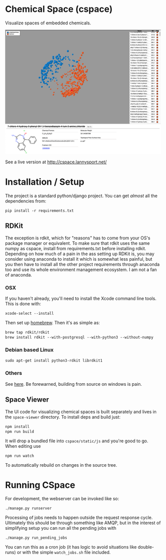# Chemical Space (cspace)

Visualize spaces of embedded chemicals.

![UI Example](https://github.com/Lanny/cspace/blob/master/paper/img/ui-example.png?raw=true)

See a live version at http://cspace.lannysport.net/

# Installation / Setup

The project is a standard python/django project. You can get _almost_ all the dependencies from:

```
pip install -r requirements.txt
```

## RDKit
The exception is rdkit, which for "reasons" has to come from your OS's package manager or equivalent. To make sure that rdkit uses the same numpy as cspace, install from requirements.txt before installing rdkit. Depending on how much of a pain in the ass setting up RDKit is, you may consider using anaconda to install it which is somewhat less painful, but you then have to install all the other project requirements through anaconda too and use its whole environment management ecosystem. I am not a fan of anaconda.

### OSX

If you haven't already, you'll need to install the Xcode command line tools. This is done with:

```
xcode-select --install
```

Then set up [homebrew](https://brew.sh/). Then it's as simple as:

```
brew tap rdkit/rdkit
brew install rdkit --with-postgresql --with-python3 --without-numpy
```

### Debian based Linux

```
sudo apt-get install python3-rdkit librdkit1
```

### Others

See [here](http://www.rdkit.org/docs/Install.html). Be forewarned, building from source on windows is pain.

## Space Viewer

The UI code for visualizing chemical spaces is built separately and lives in the `space-viewer` directory. To install deps and build just:

```
npm install
npm run build
```

It will drop a bundled file into `cspace/static/js` and you're good to go. When editing use

```
npm run watch
```

To automatically rebuild on changes in the source tree.

# Running CSpace

For development, the webserver can be invoked like so:

```
./manage.py runserver
```

Processing of jobs needs to happen outside the request response cycle. Ultimately this should be through something like AMQP, but in the interest of simplifying setup you can run all the pending jobs with

```
./manage.py run_pending_jobs
```

You can run this as a cron job (it has logic to avoid situations like double-runs) or with the simple `watch_jobs.sh` file included.
